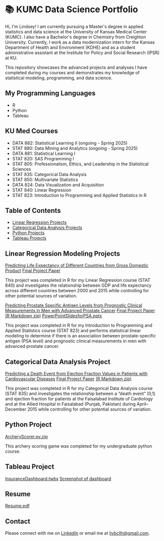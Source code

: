 # 📚 KUMC Data Science Portfolio

Hi, I'm Lindsey! I am currently pursuing a Master's degree in applied statistics and data science at the University of Kansas Medical Center (KUMC). I also have a Bachelor's degree in Chemistry from Creighton University. Currently, I work as a data modernization intern for the Kansas Department of Health and Environment (KDHE) and as a student administrative assistant at the Institute for Policy and Social Research (IPSR) at KU. 

This repository showcases the advanced projects and analyses I have completed during my courses and demonstrates my knowledge of statistical modeling, programming, and data science. 

## My Programming Languages ##
- R
- Python
- Tableau


## KU Med Courses ##
- DATA 882: Statistical Learning II (ongoing - Spring 2025)
- STAT 880: Data Mining and Analytics (ongoing - Spring 2025) 
- DATA 881: Statistical Learning I 
- STAT 820: SAS Programming I 
- STAT 805: Professionalism, Ethics, and Leadership in the Statistical Sciences 
- STAT 835: Categorical Data Analysis 
- STAT 850: Multivariate Statistics 
- DATA 824: Data Visualization and Acquisition
- STAT 840: Linear Regression
- STAT 823: Introduction to Programming and Applied Statistics in R 

## Table of Contents ## 
- [Linear Regression Projects](#linear-regression-project)
- [Categorical Data Analysis Projects](#categorical-data-analysis-project)
- [Python Projects](#python-project)
- [Tableau Projects](#tableau-project)




## Linear Regression Modeling Projects ## 
[Predicting Life Expectancy of Different Countries from Gross Domestic Product](https://github.com/lindseyh251/KUMedPortfolio/blob/6d5e55c1d7833f733cd57e92bb387bbbadc148de/Predicting%20Life%20Expectancy%20of%20Different%20Countries%20from%20Gross%20Domestic%20Product%20(R%20code))
[Final Project Paper](https://github.com/lindseyh251/KUMedPortfolio/blob/6d5e55c1d7833f733cd57e92bb387bbbadc148de/Predicting%20Life%20Expectancy%20of%20Different%20Countries%20from%20Gross%20Domestic%20Product.pdf)

This project was completed in R for my Linear Regression course (STAT 840) and investigates the relationship between GDP and life expectancy across different countries between 2000 and 2015 while controlling for other potential sources of variation. 

[Predicting Prostate Specific Antigen Levels from Prognostic Clinical Measurements in Men with Advanced Prostate Cancer](https://github.com/lindseyh251/KUMedPortfolio/blob/6d5e55c1d7833f733cd57e92bb387bbbadc148de/Predicting%20PSA%20Levels%20from%20Prognostic%20Clinical%20Measurements%20in%20Men%20with%20Advanced%20Prostate%20Cancer%20(R%20code))
[Final Project Paper](https://github.com/lindseyh251/KUMedPortfolio/blob/6d5e55c1d7833f733cd57e92bb387bbbadc148de/Predicting%20PSA%20Levels%20from%20Prognostic%20Clinical%20Measurements%20in%20Men%20with%20Advanced%20Prostate%20Cancer.pdf)
[(R Markdown zip)](https://github.com/user-attachments/files/18524985/Final.Rmd.zip)
[PowerPointSlidesforPSA.pptx](https://github.com/user-attachments/files/18526051/PSAFinal.pptx)


This project was completed in R for my Introduction to Programming and Applied Statistics course (STAT 823) and performs statistical linear modeling to determine if there is an association between prostate-specific antigen (PSA level) and prognostic clinical measurements in men with advanced prostate cancer. 


## Categorical Data Analysis Project ## 
[Predicting a Death Event from Ejection Fraction Values in Patients with Cardiovascular Diseases](https://github.com/lindseyh251/KUMedPortfolio/blob/94005eaa2b95a1fa0a9432c676e9baf80ac6b742/Predicting%20a%20Death%20Event%20from%20Ejection%20Fraction%20Values%20in%20Patients%20with%20Cardiovascular%20Disease%20(R%20code))
[Final Project Paper](https://github.com/lindseyh251/KUMedPortfolio/blob/94005eaa2b95a1fa0a9432c676e9baf80ac6b742/Predicting%20a%20Death%20Event%20from%20Ejection%20Fraction%20Values%20in%20Patients%20with%20Cardiovascular%20Disease.pdf)
[(R Markdown zip)](https://github.com/user-attachments/files/18525574/MyFinal.Rmd.zip)

This project was completed in R for my Categorical Data Analysis course (STAT 835) and investigates the relationship between a “death event” (0,1) and ejection fraction for patients at the Faisalabad Institute of Cardiology and at the Allied Hospital in Faisalabad (Punjab, Pakistan) during April–December 2015 while controlling for other potential sources of variation.

## Python Project ##
[ArcheryScorer.py.zip](https://github.com/user-attachments/files/18525980/ArcheryScorer.py.zip)

This archery scoring game was completed for my undergraduate python course. 

## Tableau Project ##
[InsuranceDashboard.twbx](https://github.com/lindseyh251/KUMedPortfolio/blob/main/InsuranceDashboard.twbx)
[Screenshot of dashboard](https://github.com/lindseyh251/KUMedPortfolio/blob/6d5e55c1d7833f733cd57e92bb387bbbadc148de/InsuranceDashboard.png)

## Resume ## 

[Resume.pdf](https://github.com/lindseyh251/KUMedPortfolio/blob/3aa79c9d2b6063fe1225addf2c6da3de7fbe6bcd/Lindsey%20Hornberger%202025.pdf)

## Contact ##
Please connect with me on [LinkedIn](https://www.linkedin.com/in/lindsey-hornberger/)
or email me at ljvbcllh@gmail.com. 
